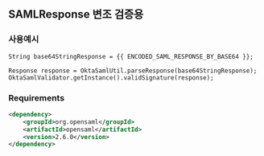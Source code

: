 ## SAMLResponse 변조 검증용

### 사용예시
```
String base64StringResponse = {{ ENCODED_SAML_RESPONSE_BY_BASE64 }};

Response response = OktaSamlUtil.parseResponse(base64StringResponse);
OktaSamlValidator.getInstance().validSignature(response);
```

### Requirements

```xml
<dependency>
    <groupId>org.opensaml</groupId>
    <artifactId>opensaml</artifactId>
    <version>2.6.0</version>
</dependency>
```
